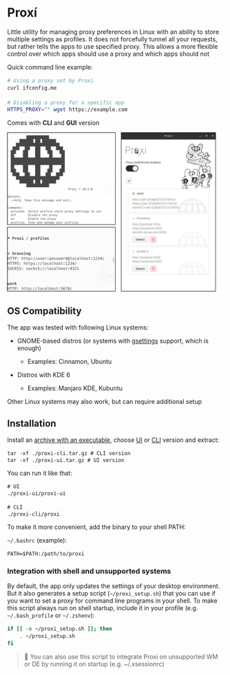 # Proxí

Little utility for managing proxy preferences in Linux with an ability to store multiple settings as profiles. It does not forcefully tunnel all your requests, but
rather tells the apps to use specified proxy. This allows a more flexible control over which apps should
use a proxy and which apps should not

Quick command line example:

```sh
# Using a proxy set by Proxi
curl ifconfig.me

# Disabling a proxy for a specific app
HTTPS_PROXY="" wget https://example.com
```

Comes with **CLI** and **GUI** version

![](./preview.jpg)

## OS Compatibility

The app was tested with following Linux systems:

- GNOME-based distros (or systems with [gsettings](https://wiki.gentoo.org/wiki/Gsettings) support, which
  is enough)
  - Examples: Cinnamon, Ubuntu

- Distros with KDE 6
  - Examples: Manjaro KDE, Kubuntu

Other Linux systems may also work, but can require additional setup

## Installation

Install an [archive with an executable](https://github.com/one-with-violets-in-her-lap/proxi/releases/latest), choose [UI](https://github.com/one-with-violets-in-her-lap/proxi/releases?q=UI&expanded=true) or [CLI](https://github.com/one-with-violets-in-her-lap/proxi/releases?q=CLI&expanded=true) version
and extract:

```shell
tar -xf ./proxi-cli.tar.gz # CLI version
tar -xf ./proxi-ui.tar.gz # UI version
```

You can run it like that:

```shell
# UI
./proxi-ui/proxi-ui

# CLI
./proxi-cli/proxi
```

To make it more convenient, add the binary to your shell PATH:

`~/.bashrc` (example):

```shell
PATH=$PATH:/path/to/proxi
```

### Integration with shell and unsupported systems

By default, the app only updates the settings of your desktop environment. But it also generates a setup script (`~/proxi_setup.sh`)
that you can use if you want to set a proxy for command line programs in your shell. To make this script
always run on shell startup, include it in your profile (e.g. `~/.bash_profile` or `~/.zshenv`):

```sh
if [[ -e ~/proxi_setup.sh ]]; then
    . ~/proxi_setup.sh
fi
```

> :eyes: You can also use this script to integrate Proxi on unsupported WM or DE by running it on startup (e.g. ~/.xsessionrc)

